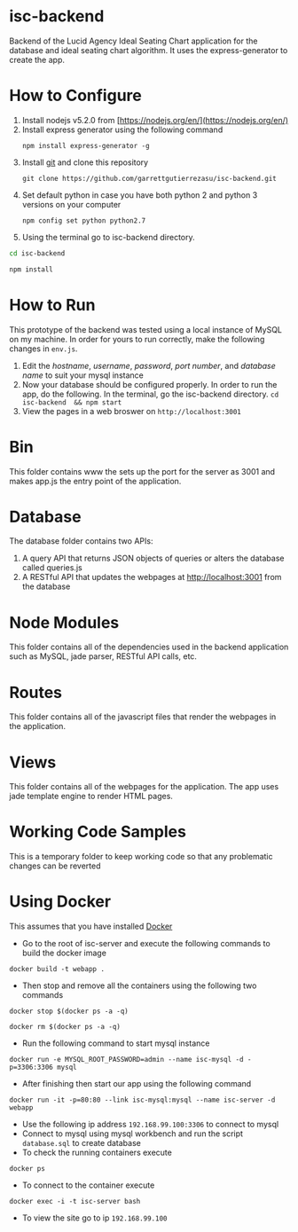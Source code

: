 ﻿# isc-backend
Backend of the Lucid Agency Ideal Seating Chart application for the database and ideal seating chart algorithm. It uses the express-generator to create the app.

# How to Configure
1. Install nodejs v5.2.0 from [https://nodejs.org/en/](https://nodejs.org/en/)
2. Install express generator using the following command 
   ```
   npm install express-generator -g
   ```
3. Install [git](https://git-scm.com/) and clone this repository 
   ``` 
   git clone https://github.com/garrettgutierrezasu/isc-backend.git
   ```
4. Set default python in case you have both python 2 and python 3 versions on your computer 
   ```
   npm config set python python2.7
   ```
5.  Using the terminal go to isc-backend directory.
   ```bash 
   cd isc-backend
   
   npm install
   ```

# How to Run
This prototype of the backend was tested using a local instance of MySQL on my machine. In order for yours to run correctly, make the following changes in `env.js`.

1. Edit the *hostname*, *username*, *password*, *port number*, and *database name* to suit your mysql instance 
2. Now your database should be configured properly. In order to run the app, do the following. In the terminal, go the isc-backend directory.   ```cd isc-backend  && npm start ```
3. View the pages in a web broswer on `http://localhost:3001`

# Bin
This folder contains www the sets up the port for the server as 3001 and makes app.js the entry point of the application.

# Database
The database folder contains two APIs:
 1. A query API that returns JSON objects of queries or alters the database called queries.js
 2. A RESTful API that updates the webpages at [http://localhost:3001](http://localhost:3001) from the database


# Node Modules
This folder contains all of the dependencies used in the backend application such as MySQL, jade parser, RESTful API calls, etc.

# Routes
This folder contains all of the javascript files that render the webpages in the application.

# Views
This folder contains all of the webpages for the application. The app uses jade template engine to render HTML pages.

# Working Code Samples
This is a temporary folder to keep working code so that any problematic changes can be reverted


# Using Docker
This assumes that you have installed [Docker](https://www.docker.com/) 
* Go to the root of isc-server and execute the following commands to build the docker image

```docker
docker build -t webapp .
```

* Then stop and remove all the containers using the following two commands 

```docker
docker stop $(docker ps -a -q)

docker rm $(docker ps -a -q)
```

* Run the following command to start mysql  instance 

```docker
docker run -e MYSQL_ROOT_PASSWORD=admin --name isc-mysql -d -p=3306:3306 mysql
```

* After finishing then start our app using the following command 

```docker 
docker run -it -p=80:80 --link isc-mysql:mysql --name isc-server -d webapp
```

* Use the following ip address  `192.168.99.100:3306` to connect to mysql 
* Connect to mysql using  mysql workbench and run the script `database.sql` to create database
* To check the running containers execute
```docker
docker ps
```
* To connect to the container execute 
```docker 
docker exec -i -t isc-server bash
```
* To view the site go to ip `192.168.99.100` 


